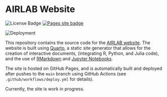 # AIRLAB Website

![License Badge](https://img.shields.io/badge/license-MIT-blue)
[![Pages site badge](https://img.shields.io/badge/Quarto%20Site-Online-skyblue)](https://airlabbcn.github.io)

![Deployment](https://github.com/airlabbcn/airlabbcn.github.io/actions/workflows/deploy.yml/badge.svg)

This repository contains the source code for the [AIRLAB website](https://airlabbcn.github.io). The website is built using [Quarto](https://quarto.org/), a static site generator that allows for the creation of interactive documents, (integrating R, Python, and Julia code), and the use of [RMarkdown](https://rmarkdown.rstudio.com/) and [Jupyter Notebooks](https://jupyter.org/).

The site is hosted on GitHub Pages, and is automatically built and deployed after pushes to the `main` branch using GitHub Actions (see `.github/workflows/deploy.yml` for details).

Currently, the site is work in progress.